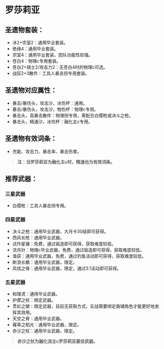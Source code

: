# 罗莎莉亚

## 圣遗物套装：
- 冰2+宗室2：通用毕业套装。
- 绝缘4：通用毕业套装。
- 宗室4：通用毕业套装，团队功能性较强。
- 苍白4：物理c专用套装。
- 苍白2+骑士2/攻击力2：无苍白4时的物理c可选。
- 战狂2+3散件：工具人暴击拐专用套装。

## 圣遗物对应属性：
- 暴击/暴伤头，攻击沙，冰伤杯：通用。
- 暴击/暴伤头，攻击沙，物伤杯：物理c专用。
- 暴击头，高暴击散件：物理拐专用，需配合白缨枪或决斗之枪。
- 暴击头，精通沙，冰伤杯：融化主c专用。

## 圣遗物有效词条：
- 充能、攻击力、暴击率、暴击伤害。

>**注：当罗莎莉亚为融化主c时，精通也为有效词条。**


## 推荐武器：
### 三星武器
- 白缨枪：工具人暴击拐专用。

### 四星武器
- 决斗之枪：通用毕业武器，大月卡30级即可获得。
- 西风长枪：通用毕业武器。
- 试作星镰：免费，通过锻造即可获得，获取难度较低。
- 流月针：物理c毕业武器，免费，通过锻造即可获得，获取难度较低。
- 渔获：通用毕业武器，免费，通过钓鱼活动即可获得，获取难度较低。
- 断浪长鳍：通用毕业武器，限定。
- 风信之锋：通用毕业武器，限定，通过3.1活动即可获得。

### 五星武器
- 和璞鸢：通用毕业武器。
- 护摩之杖：限定武器。
- 贯虹之槊：限定武器，目前无获取方式，实战需要绑定盾辅角色才能更好地发挥其效用。
- 天空之脊：通用毕业武器。
- 薙草之稻光：通用毕业武器，限定。
- 赤沙之杖：通用毕业武器，限定。

>**赤沙之杖为融化流主c罗莎莉亚最佳武器。**



